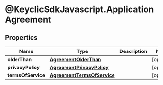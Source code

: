 # @KeyclicSdkJavascript.ApplicationAgreement

## Properties
Name | Type | Description | Notes
------------ | ------------- | ------------- | -------------
**olderThan** | [**AgreementOlderThan**](AgreementOlderThan.md) |  | [optional] 
**privacyPolicy** | [**AgreementPrivacyPolicy**](AgreementPrivacyPolicy.md) |  | [optional] 
**termsOfService** | [**AgreementTermsOfService**](AgreementTermsOfService.md) |  | [optional] 


